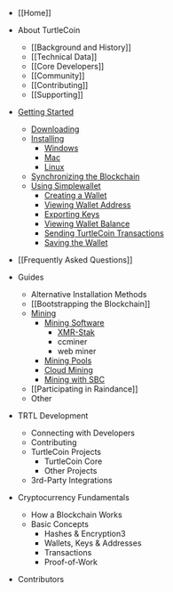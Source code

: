 - [[Home]]

- About TurtleCoin
  - [[Background and History]]
  - [[Technical Data]]
  - [[Core Developers]]
  - [[Community]]
  - [[Contributing]]
  - [[Supporting]]

- [Getting Started](Getting-Started)
  - [Downloading](Getting-Started#downloading)
  - [Installing](Getting-Started#installing)
    - [Windows](Getting-Started#installing-on-windows)
    - [Mac](Getting-Started#installing-on-mac)
    - [Linux](Getting-Started#installing-on-linux)
  - [Synchronizing the Blockchain](Getting-Started#synchronizing-the-blockchain)
  - [Using Simplewallet](Getting-Started#using-simplewallet)
    - [Creating a Wallet](Getting-Started#creating-a-wallet)
    - [Viewing Wallet Address](Getting-Started#viewing-wallet-address)
    - [Exporting Keys](Getting-Started#exporting-keys)
    - [Viewing Wallet Balance](Getting-Started#viewing-wallet-balance)
    - [Sending TurtleCoin Transactions](Getting-Started#sending-turtlecoin-transactions)
    - [Saving the Wallet](Getting-Started#saving-the-wallet)

- [[Frequently Asked Questions]]

- Guides
  - Alternative Installation Methods
  - [[Bootstrapping the Blockchain]]
  - [Mining](Mining)
    - [Mining Software](Mining#mining-software)
      - [XMR-Stak](Mining#xmr-stak)
      - ccminer
      - web miner
    - [Mining Pools](Mining#mining-pools)
    - [Cloud Mining](Mining#cloud-mining)
    - [Mining with SBC](Mining-with-SBC)
  - [[Participating in Raindance]]
  - Other

- TRTL Development
  - Connecting with Developers
  - Contributing
  - TurtleCoin Projects
    - TurtleCoin Core
    - Other Projects
  - 3rd-Party Integrations

- Cryptocurrency Fundamentals
  - How a Blockchain Works
  - Basic Concepts
    - Hashes & Encryption3
    - Wallets, Keys & Addresses
    - Transactions
    - Proof-of-Work

- Contributors
